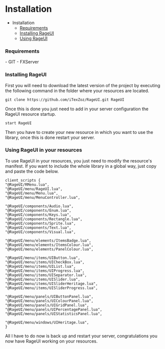 # Installation

- Installation
    - [Requirements](#requirements)
    - [Installing RageUI](#installing-rageui)
    - [Using RageUI](#using-rageui)

<a name="requirements"></a>
### Requirements

<div class="content-list" markdown="1">
 - GIT
 - FXServer
</div>

<a name="installing-rageui"></a>
### Installing RageUI

First you will need to download the latest version of the project by executing the following command in the folder where your resources are located.

    git clone https://github.com/iTexZoz/RageUI.git RageUI
    
Once this is done you just need to add in your server configuration the RageUI resource startup.

    start RageUI

Then you have to create your new resource in which you want to use the library, once this is done restart your server.

<a name="using-rageui"></a>
### Using RageUI in your resources

To use RageUI in your resources, you just need to modify the resource's manifest. 
If you want to include the whole library in a global way, just copy and paste the code below.

    client_scripts {
    "@RageUI/RMenu.lua",
    "@RageUI/menu/RageUI.lua",
    "@RageUI/menu/Menu.lua",
    "@RageUI/menu/MenuController.lua",

    "@RageUI/components/Audio.lua",
    "@RageUI/components/Enum.lua",
    "@RageUI/components/Keys.lua",
    "@RageUI/components/Rectangle.lua",
    "@RageUI/components/Sprite.lua",
    "@RageUI/components/Text.lua",
    "@RageUI/components/Visual.lua",

    "@RageUI/menu/elements/ItemsBadge.lua",
    "@RageUI/menu/elements/ItemsColour.lua",
    "@RageUI/menu/elements/PanelColour.lua",

    "@RageUI/menu/items/UIButton.lua",
    "@RageUI/menu/items/UICheckBox.lua",
    "@RageUI/menu/items/UIList.lua",
    "@RageUI/menu/items/UIProgress.lua",
    "@RageUI/menu/items/UISeparator.lua",
    "@RageUI/menu/items/UISlider.lua",
    "@RageUI/menu/items/UISliderHeritage.lua",
    "@RageUI/menu/items/UISliderProgress.lua",

    "@RageUI/menu/panels/UIButtonPanel.lua",
    "@RageUI/menu/panels/UIColourPanel.lua",
    "@RageUI/menu/panels/UIGridPanel.lua",
    "@RageUI/menu/panels/UIPercentagePanel.lua",
    "@RageUI/menu/panels/UIStatisticsPanel.lua",

    "@RageUI/menu/windows/UIHeritage.lua",
    }

All I have to do now is back up and restart your server, congratulations you now have RageUI working on your resources.
